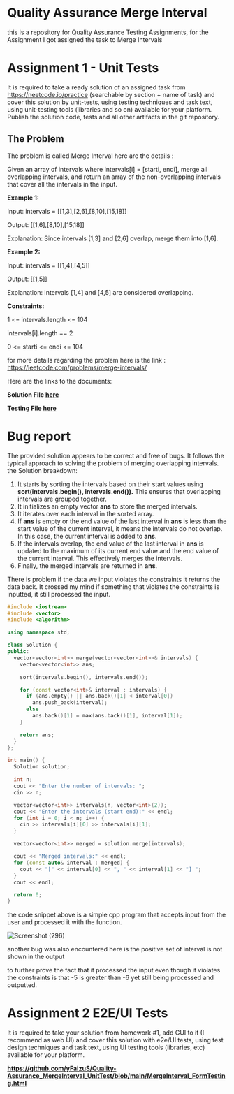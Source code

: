 # Quality Assurance Merge Interval
this is a repository for Quality Assurance Testing Assignments, for the Assignment I got assigned the task to Merge Intervals

# Assignment 1 - Unit Tests
It is required to take a ready solution of an assigned task from https://neetcode.io/practice (searchable by section + name of task) and cover this solution by unit-tests, using testing techniques and task text, using unit-testing tools (libraries and so on) available for your platform. Publish the solution code, tests and all other artifacts in the git repository. 
## The Problem 
The problem is called Merge Interval here are the details :

Given an array of intervals where intervals[i] = [starti, endi], merge all overlapping intervals, and return an array of the non-overlapping intervals that cover all the intervals in the input. 


**Example 1:**

Input: intervals = [[1,3],[2,6],[8,10],[15,18]]

Output: [[1,6],[8,10],[15,18]]

Explanation: Since intervals [1,3] and [2,6] overlap, merge them into [1,6].




**Example 2:**

Input: intervals = [[1,4],[4,5]]

Output: [[1,5]]

Explanation: Intervals [1,4] and [4,5] are considered overlapping.

 

**Constraints:**

1 <= intervals.length <= 104

intervals[i].length == 2

0 <= starti <= endi <= 104


for more details regarding the problem here is the link : https://leetcode.com/problems/merge-intervals/

Here are the links to the documents:

**Solution File [here](https://github.com/yFaizuS/Quality-Assurance_MergeInterval_UnitTest/blob/main/MergeIntervalSolution.js)**

**Testing File [here](https://github.com/yFaizuS/Quality-Assurance_MergeInterval_UnitTest/blob/main/MergeInterval_Unit%20Testing.js)**


# Bug report

The provided solution appears to be correct and free of bugs. It follows the typical approach to solving the problem of merging overlapping intervals.
the Solution breakdown:

1.	It starts by sorting the intervals based on their start values using **sort(intervals.begin(), intervals.end()).** This ensures that overlapping intervals are grouped together. 
2.	It initializes an empty vector **ans** to store the merged intervals. 
3.	It iterates over each interval in the sorted array.
4.	If **ans** is empty or the end value of the last interval in **ans** is less than the start value of the current interval, it means the intervals do not overlap. In this case, the current interval is added to **ans**. 
5.	If the intervals overlap, the end value of the last interval in **ans** is updated to the maximum of its current end value and the end value of the current interval. This effectively merges the intervals. 
6.	Finally, the merged intervals are returned in **ans**.

There is problem if the data we input violates the constraints it returns the data back. It crossed my mind if something that violates the constraints is inputted, it still processed the input.

```c++
#include <iostream>
#include <vector>
#include <algorithm>

using namespace std;

class Solution {
public:
  vector<vector<int>> merge(vector<vector<int>>& intervals) {
    vector<vector<int>> ans;

    sort(intervals.begin(), intervals.end());

    for (const vector<int>& interval : intervals) {
      if (ans.empty() || ans.back()[1] < interval[0])
        ans.push_back(interval);
      else
        ans.back()[1] = max(ans.back()[1], interval[1]);
    }

    return ans;
  }
};

int main() {
  Solution solution;

  int n;
  cout << "Enter the number of intervals: ";
  cin >> n;

  vector<vector<int>> intervals(n, vector<int>(2));
  cout << "Enter the intervals (start end):" << endl;
  for (int i = 0; i < n; i++) {
    cin >> intervals[i][0] >> intervals[i][1];
  }

  vector<vector<int>> merged = solution.merge(intervals);

  cout << "Merged intervals:" << endl;
  for (const auto& interval : merged) {
    cout << "[" << interval[0] << ", " << interval[1] << "] ";
  }
  cout << endl;

  return 0;
}

``` 
the code snippet above is a simple cpp program that accepts input from the user and processed it with the function. 

![Screenshot (296)](https://github.com/yFaizuS/Quality-Assurance_MergeInterval_UnitTest/assets/89732217/1f122e21-42af-41a3-b1f8-a72f71ac3531)

another bug was also encountered here is the positive set of interval is not shown in the output

to further prove the fact that it processed the input even though it violates the constraints is that -5 is greater than -6 yet still being processed and outputted.





# Assignment 2 E2E/UI Tests

It is required to take your solution from homework #1, add GUI to it (I recommend as web UI) and cover this solution with e2e/UI tests, using test design techniques and task text, using UI testing tools (libraries, etc) available for your platform. 

**https://github.com/yFaizuS/Quality-Assurance_MergeInterval_UnitTest/blob/main/MergeInterval_FormTesting.html**

